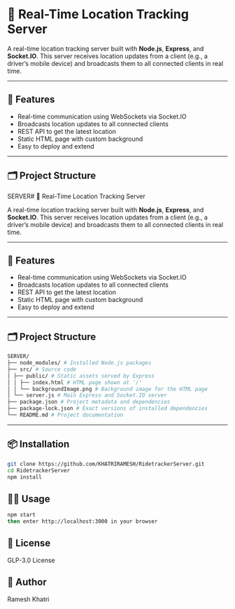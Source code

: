 # 📍 Real-Time Location Tracking Server

A real-time location tracking server built with **Node.js**, **Express**, and **Socket.IO**. This server receives location updates from a client (e.g., a driver’s mobile device) and broadcasts them to all connected clients in real time.

---

## 🚀 Features

- Real-time communication using WebSockets via Socket.IO
- Broadcasts location updates to all connected clients
- REST API to get the latest location
- Static HTML page with custom background
- Easy to deploy and extend

---

## 🗂️ Project Structure

SERVER# 📍 Real-Time Location Tracking Server

A real-time location tracking server built with **Node.js**, **Express**, and **Socket.IO**. This server receives location updates from a client (e.g., a driver’s mobile device) and broadcasts them to all connected clients in real time.

---

## 🚀 Features

- Real-time communication using WebSockets via Socket.IO
- Broadcasts location updates to all connected clients
- REST API to get the latest location
- Static HTML page with custom background
- Easy to deploy and extend

---

## 🗂️ Project Structure
```bash
SERVER/
├── node_modules/ # Installed Node.js packages
├── src/ # Source code
│ ├── public/ # Static assets served by Express
│ │ ├── index.html # HTML page shown at '/'
│ │ └── backgroundImage.png # Background image for the HTML page
│ └── server.js # Main Express and Socket.IO server
├── package.json # Project metadata and dependencies
├── package-lock.json # Exact versions of installed dependencies
└── README.md # Project documentation
```
---

## 📦 Installation

```bash
git clone https://github.com/KHATRIRAMESH/RidetrackerServer.git
cd RidetrackerServer
npm install
```

## 🧑‍💻 Usage

```bash
npm start
then enter http://localhost:3000 in your browser
```

## 📄 License

GLP-3.0 License

## 👤 Author

Ramesh Khatri
